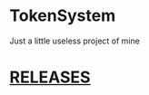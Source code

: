 # TokenSystem
 Just a little useless project of mine                                        
# [RELEASES](https://github.com/deDevBin/TokenSystem/releases/)
